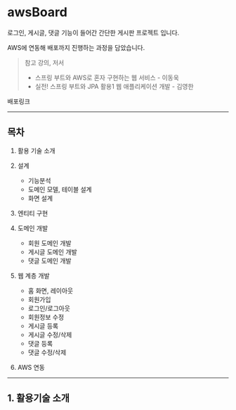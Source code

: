 # awsBoard

로그인, 게시글, 댓글 기능이 들어간 간단한 게시판 프로젝트 입니다.

AWS에 연동해 배포까지 진행하는 과정을 담았습니다.  



> 참고 강의, 저서
>
> - 스프링 부트와 AWS로 혼자 구현하는 웹 서비스 - 이동욱
> - 실전! 스프링 부트와 JPA 활용1 웹 애플리케이션 개발 - 김영한



배포링크



---

## 목차

1. 활용 기술 소개
2. 설계
   - 기능분석
   - 도메인 모델, 테이블 설계
   - 화면 설계

3. 엔티티 구현
4. 도메인 개발
   - 회원 도메인 개발
   - 게시글 도메인 개발
   - 댓글 도메인 개발

5. 웹 계층 개발
   - 홈 화면, 레이아웃
   - 회원가입
   - 로그인/로그아웃
   - 회원정보 수정
   - 게시글 등록
   - 게시글 수정/삭제
   - 댓글 등록
   - 댓글 수정/삭제
6. AWS 연동



---

## 1. 활용기술 소개

